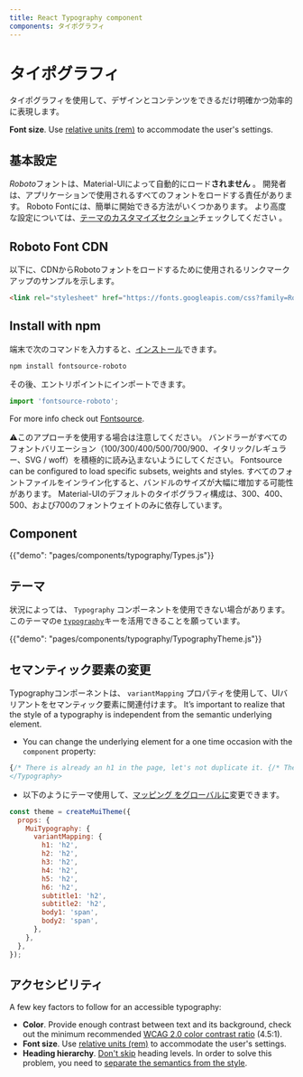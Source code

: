 ```yaml
---
title: React Typography component
components: タイポグラフィ
---
```


# タイポグラフィ

<p class="description">タイポグラフィを使用して、デザインとコンテンツをできるだけ明確かつ効率的に表現します。</p>

**Font size**. Use [relative units (rem)](/customization/typography/#font-size) to accommodate the user's settings.

## 基本設定

*Roboto*フォントは、Material-UIによって自動的にロード**されません** 。 開発者は、アプリケーションで使用されるすべてのフォントをロードする責任があります。 Roboto Fontには、簡単に開始できる方法がいくつかあります。 より高度な設定については、[テーマのカスタマイズセクション](/customization/typography/)チェックしてください 。

## Roboto Font CDN

以下に、CDNからRobotoフォントをロードするために使用されるリンクマークアップのサンプルを示します。

```html
<link rel="stylesheet" href="https://fonts.googleapis.com/css?family=Roboto:300,400,500,700&display=swap" />
```

## Install with npm

端末で次のコマンドを入力すると、[インストール](https://www.npmjs.com/package/fontsource-roboto)できます。

`npm install fontsource-roboto`

その後、エントリポイントにインポートできます。

```js
import 'fontsource-roboto';
```

For more info check out [Fontsource](https://github.com/DecliningLotus/fontsource/blob/master/packages/roboto/README.md).

⚠️このアプローチを使用する場合は注意してください。 バンドラーがすべてのフォントバリエーション（100/300/400/500/700/900、イタリック/レギュラー、SVG / woff）を積極的に読み込まないようにしてください。 Fontsource can be configured to load specific subsets, weights and styles. すべてのフォントファイルをインライン化すると、バンドルのサイズが大幅に増加する可能性があります。 Material-UIのデフォルトのタイポグラフィ構成は、300、400、500、および700のフォントウェイトのみに依存しています。

## Component

{{"demo": "pages/components/typography/Types.js"}}

## テーマ

状況によっては、 `Typography` コンポーネントを使用できない場合があります。 このテーマのe [`typography`](/customization/default-theme/?expand-path=$.typography)キーを活用できることを願っています。

{{"demo": "pages/components/typography/TypographyTheme.js"}}

## セマンティック要素の変更

Typographyコンポーネントは、 `variantMapping` プロパティを使用して、UIバリアントをセマンティック要素に関連付けます。 It’s important to realize that the style of a typography is independent from the semantic underlying element.

- You can change the underlying element for a one time occasion with the `component` property:

```jsx
{/* There is already an h1 in the page, let's not duplicate it. {/* There is already an h1 in the page, let's not duplicate it. Heading
</Typography>
```

- 以下のようにテーマ使用して、[マッピング をグローバルに](/customization/globals/#default-props)変更できます。

```js
const theme = createMuiTheme({
  props: {
    MuiTypography: {
      variantMapping: {
        h1: 'h2',
        h2: 'h2',
        h3: 'h2',
        h4: 'h2',
        h5: 'h2',
        h6: 'h2',
        subtitle1: 'h2',
        subtitle2: 'h2',
        body1: 'span',
        body2: 'span',
      },
    },
  },
});
```

## アクセシビリティ

A few key factors to follow for an accessible typography:

- **Color**. Provide enough contrast between text and its background, check out the minimum recommended [WCAG 2.0 color contrast ratio](https://www.w3.org/TR/UNDERSTANDING-WCAG20/visual-audio-contrast-contrast.html) (4.5:1).
- **Font size**. Use [relative units (rem)](/customization/typography/#font-size) to accommodate the user's settings.
- **Heading hierarchy**. [Don't skip](https://www.w3.org/WAI/tutorials/page-structure/headings/) heading levels. In order to solve this problem, you need to [separate the semantics from the style](#changing-the-semantic-element).